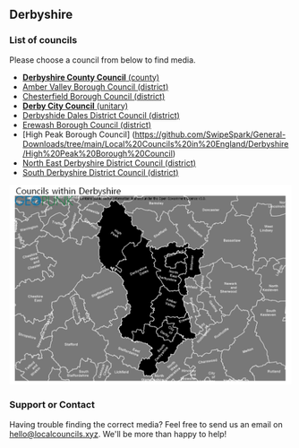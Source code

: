 ## Derbyshire

### List of councils

Please choose a council from below to find media.

* [**Derbyshire County Council** (county)](https://github.com/SwipeSpark/General-Downloads/tree/main/Local%20Councils%20in%20England/Berkshire/Bracknell%20Forest%20Council)
* [Amber Valley Borough Council (district)](https://github.com/SwipeSpark/General-Downloads/tree/main/Local%20Councils%20in%20England/Derbyshire/Amber%20Valley%20Borough%20Council)
* [Chesterfield Borough Council (district)](https://github.com/SwipeSpark/General-Downloads/tree/main/Local%20Councils%20in%20England/Derbyshire/Chesterfield%20Borough%20Council)
* [**Derby City Council** (unitary)](https://github.com/SwipeSpark/General-Downloads/tree/main/Local%20Councils%20in%20England/Derbyshire/Derby%20City%20Council)
* [Derbyshide Dales District Council (district)](https://github.com/SwipeSpark/General-Downloads/tree/main/Local%20Councils%20in%20England/Derbyshire/Derbyshire%20Dales%20District%20Council)
* [Erewash Borough Council (district)](https://github.com/SwipeSpark/General-Downloads/tree/main/Local%20Councils%20in%20England/Derbyshire/Erewash%20Borough%20Council)
* [High Peak Borough Council] (https://github.com/SwipeSpark/General-Downloads/tree/main/Local%20Councils%20in%20England/Derbyshire/High%20Peak%20Borough%20Council)
* [North East Derbyshire District Council (district)](https://github.com/SwipeSpark/General-Downloads/tree/main/Local%20Councils%20in%20England/Derbyshire/North%20East%20Derbyshire%20District%20Council)
* [South Derbyshire District Council (district)](https://github.com/SwipeSpark/General-Downloads/tree/main/Local%20Councils%20in%20England/Derbyshire/South%20Derbyshire%20District%20Council)

![Derbyshire Map](https://raw.githubusercontent.com/SwipeSpark/General-Downloads/main/Local%20Councils%20in%20England/Derbyshire/Council-Map-Derbyshire.png)

### Support or Contact

Having trouble finding the correct media? Feel free to send us an email on hello@localcouncils.xyz. We'll be more than happy to help!
